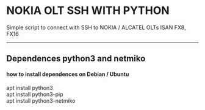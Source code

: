# NOKIA OLT SSH WITH PYTHON

Simple script to connect with SSH to NOKIA / ALCATEL OLTs ISAN FX8, FX16

---
## Dependences python3 and netmiko
#### how to install dependences on Debian / Ubuntu
apt install python3<br>
apt install python3-pip<br>
apt install python3-netmiko<br>
